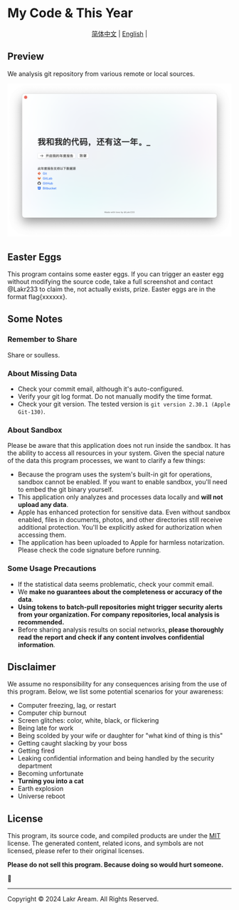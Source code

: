<p align="center">
  <h1>My Code & This Year</h1>
</p>

<p align="center">
  <a href="../../README.md">简体中文</a> |
  <a href="README.md">English</a> |
</p>

## Preview

We analysis git repository from various remote or local sources.

![Preview](../../Screenshot.png)

## Easter Eggs

This program contains some easter eggs. If you can trigger an easter egg without modifying the source code, take a full screenshot and contact @Lakr233 to claim the, not actually exists, prize. Easter eggs are in the format flag{xxxxxx}.

## Some Notes

### Remember to Share

Share or soulless.

### About Missing Data

- Check your commit email, although it's auto-configured.
- Verify your git log format. Do not manually modify the time format.
- Check your git version. The tested version is `git version 2.30.1 (Apple Git-130)`.

### About Sandbox

Please be aware that this application does not run inside the sandbox. It has the ability to access all resources in your system. Given the special nature of the data this program processes, we want to clarify a few things:

- Because the program uses the system's built-in git for operations, sandbox cannot be enabled. If you want to enable sandbox, you'll need to embed the git binary yourself.
- This application only analyzes and processes data locally and **will not upload any data**.
- Apple has enhanced protection for sensitive data. Even without sandbox enabled, files in documents, photos, and other directories still receive additional protection. You'll be explicitly asked for authorization when accessing them.
- The application has been uploaded to Apple for harmless notarization. Please check the code signature before running.

### Some Usage Precautions

- If the statistical data seems problematic, check your commit email.
- We **make no guarantees about the completeness or accuracy of the data**.
- **Using tokens to batch-pull repositories might trigger security alerts from your organization. For company repositories, local analysis is recommended.**
- Before sharing analysis results on social networks, **please thoroughly read the report and check if any content involves confidential information**.

## Disclaimer

We assume no responsibility for any consequences arising from the use of this program. Below, we list some potential scenarios for your awareness:

- Computer freezing, lag, or restart
- Computer chip burnout
- Screen glitches: color, white, black, or flickering
- Being late for work
- Being scolded by your wife or daughter for "what kind of thing is this"
- Getting caught slacking by your boss
- Getting fired
- Leaking confidential information and being handled by the security department
- Becoming unfortunate
- **Turning you into a cat**
- Earth explosion
- Universe reboot

## License

This program, its source code, and compiled products are under the [MIT](LICENSE) license. The generated content, related icons, and symbols are not licensed, please refer to their original licenses.

**Please do not sell this program. Because doing so would hurt someone.**

🥺

---

Copyright © 2024 Lakr Aream. All Rights Reserved.
